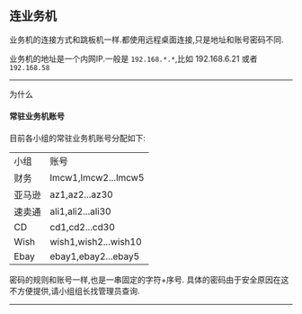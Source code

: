 
## 连业务机
业务机的连接方式和跳板机一样.都使用远程桌面连接,只是地址和账号密码不同.

业务机的地址是一个内网IP.一般是 `192.168.*.*`,比如 192.168.6.21 或者 `192.168.58`  


***
为什么

#### 常驻业务机账号
目前各小组的常驻业务机账号分配如下:
<table>
    <tr>
    <td>小组</td>
    <td>账号</td>
    </tr>
    <tr>
    <td>财务</td>
    <td>lmcw1,lmcw2...lmcw5</td>
    </tr>
    <tr>
    <td>亚马逊</td>
    <td>az1,az2...az30</td>
    </tr>
    <tr>
    <td>速卖通</td>
    <td>ali1,ali2...ali30</td>
    </tr>
    <tr>
    <td>CD</td>
    <td>cd1,cd2...cd30</td>
    </tr>
    <tr>
    <td>Wish</td>
    <td>wish1,wish2...wish10</td>
    </tr>
    <tr>
    <td>Ebay</td>
    <td>ebay1,ebay2...ebay5</td>
    </tr>
</table>

密码的规则和账号一样,也是一串固定的字符+序号.
具体的密码由于安全原因在这不方便提供,请小组组长找管理员查询.
***
#### 


